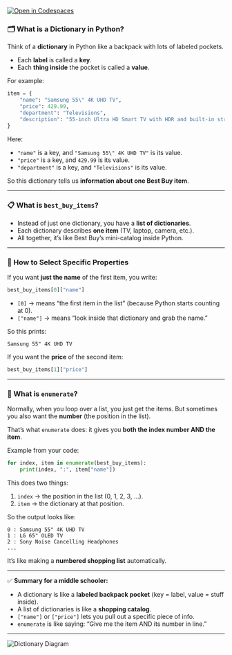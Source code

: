 [![Open in Codespaces](https://classroom.github.com/assets/launch-codespace-2972f46106e565e64193e422d61a12cf1da4916b45550586e14ef0a7c637dd04.svg)](https://classroom.github.com/open-in-codespaces?assignment_repo_id=20992639)
### 🗂 What is a Dictionary in Python?

Think of a **dictionary** in Python like a backpack with lots of labeled pockets.

* Each **label** is called a **key**.
* Each **thing inside** the pocket is called a **value**.

For example:

```python
item = {
    "name": "Samsung 55\" 4K UHD TV",
    "price": 429.99,
    "department": "Televisions",
    "description": "55-inch Ultra HD Smart TV with HDR and built-in streaming apps."
}
```

Here:

* `"name"` is a key, and `"Samsung 55\" 4K UHD TV"` is its value.
* `"price"` is a key, and `429.99` is its value.
* `"department"` is a key, and `"Televisions"` is its value.

So this dictionary tells us **information about one Best Buy item**.

---

### 📋 What is `best_buy_items`?

* Instead of just one dictionary, you have a **list of dictionaries**.
* Each dictionary describes **one item** (TV, laptop, camera, etc.).
* All together, it’s like Best Buy’s mini-catalog inside Python.

---

### 🎯 How to Select Specific Properties

If you want **just the name** of the first item, you write:

```python
best_buy_items[0]["name"]
```

* `[0]` → means “the first item in the list” (because Python starts counting at 0).
* `["name"]` → means “look inside that dictionary and grab the name.”

So this prints:

```
Samsung 55" 4K UHD TV
```

If you want the **price** of the second item:

```python
best_buy_items[1]["price"]
```

---

### 🔢 What is `enumerate`?

Normally, when you loop over a list, you just get the items.
But sometimes you also want the **number** (the position in the list).

That’s what `enumerate` does: it gives you **both the index number AND the item**.

Example from your code:

```python
for index, item in enumerate(best_buy_items):
    print(index, ":", item["name"])
```

This does two things:

1. `index` → the position in the list (0, 1, 2, 3, …).
2. `item` → the dictionary at that position.

So the output looks like:

```
0 : Samsung 55" 4K UHD TV
1 : LG 65" OLED TV
2 : Sony Noise Cancelling Headphones
...
```

It’s like making a **numbered shopping list** automatically.

---

✅ **Summary for a middle schooler:**

* A dictionary is like a **labeled backpack pocket** (key = label, value = stuff inside).
* A list of dictionaries is like a **shopping catalog**.
* `["name"]` or `["price"]` lets you pull out a specific piece of info.
* `enumerate` is like saying: “Give me the item AND its number in line.”

---

![Dictionary Diagram](output.png)